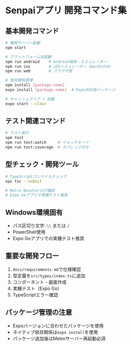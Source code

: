 # Senpaiアプリ 開発コマンド集

## 基本開発コマンド

```bash
# 開発サーバー起動
npm start

# プラットフォーム別起動
npm run android    # Android端末・エミュレーター
npm run ios        # iOSシミュレーター（macOSのみ）
npm run web        # ブラウザ版

# 依存関係管理
npm install [package-name]
expo install [package-name]  # Expo対応版パッケージ

# キャッシュクリア + 起動
expo start --clear
```

## テスト関連コマンド

```bash
# テスト実行
npm test
npm run test:watch     # ウォッチモード
npm run test:coverage  # カバレッジ付き
```

## 型チェック・開発ツール

```bash
# TypeScriptコンパイルチェック
npx tsc --noEmit

# Metro Bundlerログ確認
# Expo Goアプリで実機テスト推奨
```

## Windows環境固有

- パス区切り文字: `\\` または `/`
- PowerShell使用
- Expo Goアプリでの実機テスト推奨

## 重要な開発フロー

1. `docs/requirements.md`で仕様確認
2. 型定義を`src/types/index.ts`に追加
3. コンポーネント・画面作成
4. 実機テスト（Expo Go）
5. TypeScriptエラー確認

## パッケージ管理の注意

- Expoバージョンに合わせたパッケージを使用
- ネイティブ依存関係は`expo install`を使用
- パッケージ追加後はMetroサーバー再起動必須
